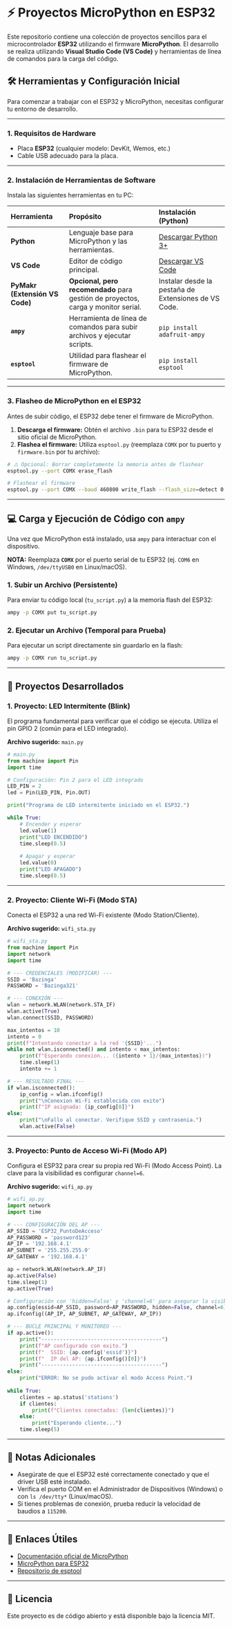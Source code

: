 # ⚡ Proyectos MicroPython en ESP32

Este repositorio contiene una colección de proyectos sencillos para el microcontrolador **ESP32** utilizando el firmware **MicroPython**. El desarrollo se realiza utilizando **Visual Studio Code (VS Code)** y herramientas de línea de comandos para la carga del código.

## 🛠️ Herramientas y Configuración Inicial

Para comenzar a trabajar con el ESP32 y MicroPython, necesitas configurar tu entorno de desarrollo.

---

### 1. Requisitos de Hardware

* Placa **ESP32** (cualquier modelo: DevKit, Wemos, etc.)
* Cable USB adecuado para la placa.

---

### 2. Instalación de Herramientas de Software

Instala las siguientes herramientas en tu PC:

| Herramienta | Propósito | Instalación (Python) |
| :--- | :--- | :--- |
| **Python** | Lenguaje base para MicroPython y las herramientas. | [Descargar Python 3+](https://www.python.org/downloads/) |
| **VS Code** | Editor de código principal. | [Descargar VS Code](https://code.visualstudio.com/) |
| **PyMakr (Extensión VS Code)** | **Opcional, pero recomendado** para gestión de proyectos, carga y monitor serial. | Instalar desde la pestaña de Extensiones de VS Code. |
| **`ampy`** | Herramienta de línea de comandos para subir archivos y ejecutar scripts. | `pip install adafruit-ampy` |
| **`esptool`** | Utilidad para flashear el firmware de MicroPython. | `pip install esptool` |

---

### 3. Flasheo de MicroPython en el ESP32

Antes de subir código, el ESP32 debe tener el firmware de MicroPython.

1. **Descarga el firmware:** Obtén el archivo `.bin` para tu ESP32 desde el sitio oficial de MicroPython.
2. **Flashea el firmware:** Utiliza `esptool.py` (reemplaza `COMX` por tu puerto y `firmware.bin` por tu archivo):

```bash
# ⚠️ Opcional: Borrar completamente la memoria antes de flashear
esptool.py --port COMX erase_flash 

# Flashear el firmware
esptool.py --port COMX --baud 460800 write_flash --flash_size=detect 0 firmware.bin
```

---

## 💻 Carga y Ejecución de Código con `ampy`

Una vez que MicroPython está instalado, usa `ampy` para interactuar con el dispositivo.

**NOTA:** Reemplaza **`COMX`** por el puerto serial de tu ESP32 (ej. `COM6` en Windows, `/dev/ttyUSB0` en Linux/macOS).

### 1. Subir un Archivo (Persistente)

Para enviar tu código local (`tu_script.py`) a la memoria flash del ESP32:

```bash
ampy -p COMX put tu_script.py
```

### 2. Ejecutar un Archivo (Temporal para Prueba)

Para ejecutar un script directamente sin guardarlo en la flash:

```bash
ampy -p COMX run tu_script.py
```

---

## 📂 Proyectos Desarrollados

### 1. Proyecto: LED Intermitente (Blink)

El programa fundamental para verificar que el código se ejecuta. Utiliza el pin GPIO 2 (común para el LED integrado).

**Archivo sugerido:** `main.py`

```python
# main.py
from machine import Pin
import time

# Configuración: Pin 2 para el LED integrado
LED_PIN = 2
led = Pin(LED_PIN, Pin.OUT)

print("Programa de LED intermitente iniciado en el ESP32.")

while True:
    # Encender y esperar
    led.value(1)
    print("LED ENCENDIDO")
    time.sleep(0.5)  
    
    # Apagar y esperar
    led.value(0)
    print("LED APAGADO")
    time.sleep(0.5)
```

---

### 2. Proyecto: Cliente Wi-Fi (Modo STA)

Conecta el ESP32 a una red Wi-Fi existente (Modo Station/Cliente).

**Archivo sugerido:** `wifi_sta.py`

```python
# wifi_sta.py
from machine import Pin
import network
import time

# --- CREDENCIALES (MODIFICAR) ---
SSID = 'Bazinga'         
PASSWORD = 'Bazinga321'  

# --- CONEXIÓN ---
wlan = network.WLAN(network.STA_IF)
wlan.active(True)
wlan.connect(SSID, PASSWORD) 

max_intentos = 10
intento = 0
print(f"Intentando conectar a la red '{SSID}'...")
while not wlan.isconnected() and intento < max_intentos:
    print(f"Esperando conexion... ({intento + 1}/{max_intentos})")
    time.sleep(1)
    intento += 1

# --- RESULTADO FINAL ---
if wlan.isconnected():
    ip_config = wlan.ifconfig()
    print("\nConexion Wi-Fi establecida con exito")
    print(f"IP asignada: {ip_config[0]}")
else:
    print("\nFallo al conectar. Verifique SSID y contrasenia.")
    wlan.active(False)
```

---

### 3. Proyecto: Punto de Acceso Wi-Fi (Modo AP)

Configura el ESP32 para crear su propia red Wi-Fi (Modo Access Point). La clave para la visibilidad es configurar `channel=6`.

**Archivo sugerido:** `wifi_ap.py`

```python
# wifi_ap.py
import network
import time

# --- CONFIGURACIÓN DEL AP ---
AP_SSID = 'ESP32_PuntoDeAcceso' 
AP_PASSWORD = 'password123' 
AP_IP = '192.168.4.1'
AP_SUBNET = '255.255.255.0'
AP_GATEWAY = '192.168.4.1'

ap = network.WLAN(network.AP_IF)
ap.active(False) 
time.sleep(1) 
ap.active(True) 

# Configuración con 'hidden=False' y 'channel=6' para asegurar la visibilidad
ap.config(essid=AP_SSID, password=AP_PASSWORD, hidden=False, channel=6) 
ap.ifconfig((AP_IP, AP_SUBNET, AP_GATEWAY, AP_IP)) 

# --- BUCLE PRINCIPAL Y MONITOREO ---
if ap.active():
    print("---------------------------------------")
    print(f"AP configurado con exito.")
    print(f"  SSID: {ap.config('essid')}")
    print(f"  IP del AP: {ap.ifconfig()[0]}")
    print("---------------------------------------")
else:
    print("ERROR: No se pudo activar el modo Access Point.")
    
while True:
    clientes = ap.status('stations')
    if clientes:
        print(f"Clientes conectados: {len(clientes)}")
    else:
        print("Esperando cliente...")
    time.sleep(5)
```

---

## 📝 Notas Adicionales

* Asegúrate de que el ESP32 esté correctamente conectado y que el driver USB esté instalado.
* Verifica el puerto COM en el Administrador de Dispositivos (Windows) o con `ls /dev/tty*` (Linux/macOS).
* Si tienes problemas de conexión, prueba reducir la velocidad de baudios a `115200`.

---

## 🔗 Enlaces Útiles

* [Documentación oficial de MicroPython](https://docs.micropython.org/)
* [MicroPython para ESP32](https://micropython.org/download/esp32/)
* [Repositorio de esptool](https://github.com/espressif/esptool)

---

## 📄 Licencia

Este proyecto es de código abierto y está disponible bajo la licencia MIT.
